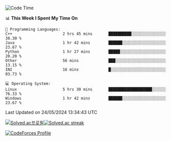 
<!--START_SECTION:waka-->
![Code Time](http://img.shields.io/badge/Code%20Time-3%2C474%20hrs%2056%20mins-blue)

📊 **This Week I Spent My Time On** 

```text
💬 Programming Languages: 
C++                      2 hrs 45 mins       ██████████░░░░░░░░░░░░░░░   38.30 % 
Java                     1 hr 42 mins        ██████░░░░░░░░░░░░░░░░░░░   23.67 % 
Python                   1 hr 27 mins        █████░░░░░░░░░░░░░░░░░░░░   20.20 % 
Other                    56 mins             ███░░░░░░░░░░░░░░░░░░░░░░   13.15 % 
INI                      16 mins             █░░░░░░░░░░░░░░░░░░░░░░░░   03.73 % 

💻 Operating System: 
Linux                    5 hrs 30 mins       ███████████████████░░░░░░   76.33 % 
Windows                  1 hr 42 mins        ██████░░░░░░░░░░░░░░░░░░░   23.67 % 
```


 Last Updated on 24/05/2024 13:34:43 UTC
<!--END_SECTION:waka-->


[![Solved.ac프로필](http://mazassumnida.wtf/api/generate_badge?boj=hckim96)](https://solved.ac/hckim96)[![Solved.ac streak](http://mazandi.herokuapp.com/api?handle=hckim96&theme=dark)](https://solved.ac/hckim96)


[![CodeForces Profile](https://cf.leed.at?id=hckim96)](https://codeforces.com/profile/hckim96)

